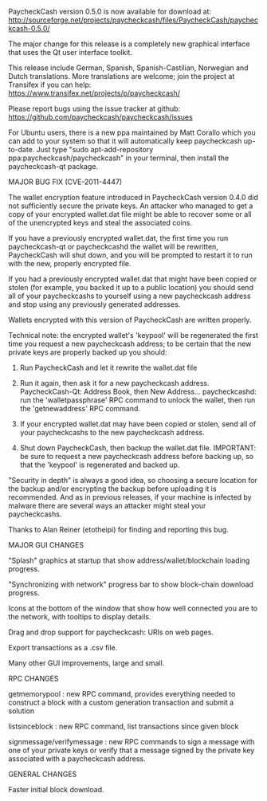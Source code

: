 PaycheckCash version 0.5.0 is now available for download at:
http://sourceforge.net/projects/paycheckcash/files/PaycheckCash/paycheckcash-0.5.0/

The major change for this release is a completely new graphical interface that uses the Qt user interface toolkit.

This release include German, Spanish, Spanish-Castilian, Norwegian and Dutch translations. More translations are welcome; join the project at Transifex if you can help:
https://www.transifex.net/projects/p/paycheckcash/

Please report bugs using the issue tracker at github:
https://github.com/paycheckcash/paycheckcash/issues

For Ubuntu users, there is a new ppa maintained by Matt Corallo which you can add to your system so that it will automatically keep paycheckcash up-to-date.  Just type "sudo apt-add-repository ppa:paycheckcash/paycheckcash" in your terminal, then install the paycheckcash-qt package.

MAJOR BUG FIX  (CVE-2011-4447)

The wallet encryption feature introduced in PaycheckCash version 0.4.0 did not sufficiently secure the private keys. An attacker who
managed to get a copy of your encrypted wallet.dat file might be able to recover some or all of the unencrypted keys and steal the
associated coins.

If you have a previously encrypted wallet.dat, the first time you run paycheckcash-qt or paycheckcashd the wallet will be rewritten, PaycheckCash will
shut down, and you will be prompted to restart it to run with the new, properly encrypted file.

If you had a previously encrypted wallet.dat that might have been copied or stolen (for example, you backed it up to a public
location) you should send all of your paycheckcashs to yourself using a new paycheckcash address and stop using any previously generated addresses.

Wallets encrypted with this version of PaycheckCash are written properly.

Technical note: the encrypted wallet's 'keypool' will be regenerated the first time you request a new paycheckcash address; to be certain that the
new private keys are properly backed up you should:

1. Run PaycheckCash and let it rewrite the wallet.dat file

2. Run it again, then ask it for a new paycheckcash address.
PaycheckCash-Qt: Address Book, then New Address...
paycheckcashd: run the 'walletpassphrase' RPC command to unlock the wallet,  then run the 'getnewaddress' RPC command.

3. If your encrypted wallet.dat may have been copied or stolen, send  all of your paycheckcashs to the new paycheckcash address.

4. Shut down PaycheckCash, then backup the wallet.dat file.
IMPORTANT: be sure to request a new paycheckcash address before backing up, so that the 'keypool' is regenerated and backed up.

"Security in depth" is always a good idea, so choosing a secure location for the backup and/or encrypting the backup before uploading it is recommended. And as in previous releases, if your machine is infected by malware there are several ways an attacker might steal your paycheckcashs.

Thanks to Alan Reiner (etotheipi) for finding and reporting this bug.

MAJOR GUI CHANGES

"Splash" graphics at startup that show address/wallet/blockchain loading progress.

"Synchronizing with network" progress bar to show block-chain download progress.

Icons at the bottom of the window that show how well connected you are to the network, with tooltips to display details.

Drag and drop support for paycheckcash: URIs on web pages.

Export transactions as a .csv file.

Many other GUI improvements, large and small.

RPC CHANGES

getmemorypool : new RPC command, provides everything needed to construct a block with a custom generation transaction and submit a solution

listsinceblock : new RPC command, list transactions since given block

signmessage/verifymessage : new RPC commands to sign a message with one of your private keys or verify that a message signed by the private key associated with a paycheckcash address.

GENERAL CHANGES

Faster initial block download.

